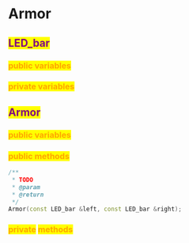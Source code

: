 # Armor

## <mark style="color:purple;">LED\_bar</mark>

### <mark style="color:orange;">public variables</mark>

### <mark style="color:orange;">private variables</mark>

## <mark style="color:purple;">Armor</mark>

### <mark style="color:orange;">public variables</mark>

### <mark style="color:orange;">public methods</mark>

```cpp
/**
 * TODO
 * @param 
 * @return 
 */
Armor(const LED_bar &left, const LED_bar &right);
```

### <mark style="color:orange;">private</mark> <mark style="color:orange;"></mark><mark style="color:orange;"><mark style="color:purple;"><mark style="color:purple;"></mark> <mark style="color:orange;"></mark><mark style="color:orange;">methods</mark>

